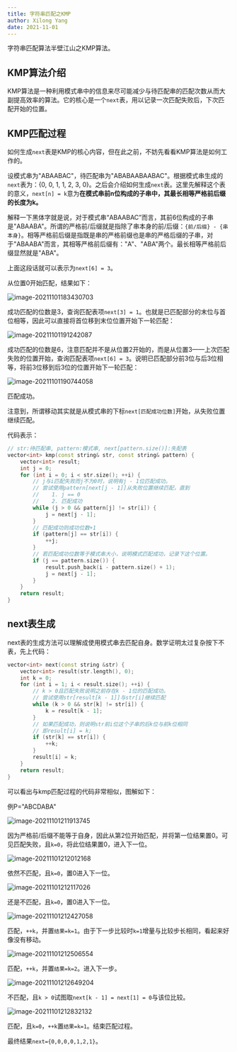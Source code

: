 ```yaml
---
title: 字符串匹配之KMP
author: Xilong Yang
date: 2021-11-01 
---
```


字符串匹配算法半壁江山之KMP算法。

## KMP算法介绍

KMP算法是一种利用模式串中的信息来尽可能减少与待匹配串的匹配次数从而大副提高效率的算法。它的核心是一个`next`表，用以记录一次匹配失败后，下次匹配开始的位置。

## KMP匹配过程

如何生成`next`表是KMP的核心内容，但在此之前，不妨先看看KMP算法是如何工作的。

设模式串为"ABAABAC"，待匹配串为"ABABAABAABAC"。根据模式串生成的`next`表为：{0, 0, 1, 1, 2, 3, 0}。之后会介绍如何生成`next`表。这里先解释这个表的意义，`next[n] = k`意为**在模式串前n位构成的子串中，其最长相等严格前后缀的长度为k。**

解释一下黑体字就是说，对于模式串“ABAABAC”而言，其前6位构成的子串是"ABAABA"。所谓的严格前/后缀就是指除了串本身的前/后缀：`{前/后缀} - {串本身}`。相等严格前后缀是指既是串的严格前缀也是串的严格后缀的子串，对于"ABAABA"而言，其相等严格前后缀有："A"、"ABA"两个。最长相等严格前后缀显然就是"ABA"。

上面这段话就可以表示为`next[6] = 3`。

从位置0开始匹配，结果如下：

![image-20211101183430703](../res/post-imgs/String_Matching_Algorithms_KMP/image-20211101183430703.png)

成功匹配的位数是3，查询匹配表项`next[3] = 1`。也就是已匹配部分的末位与首位相等，因此可以直接将首位移到末位位置开始下一轮匹配：

![image-20211101191242087](../res/post-imgs/String_Matching_Algorithms_KMP/image-20211101191242087.png)

成功匹配的位数是6，注意匹配并不是从位置2开始的，而是从位置3——上次匹配失败的位置开始，查询匹配表项`next[6] = 3`。说明已匹配部分前3位与后3位相等，将前3位移到后3位的位置开始下一轮匹配：

![image-20211101190744058](../res/post-imgs/String_Matching_Algorithms_KMP/image-20211101190744058.png)

匹配成功。

注意到，所谓移动其实就是从模式串的下标`next[匹配成功位数]`开始，从失败位置继续匹配。

代码表示：

```cpp
// str:待匹配串, pattern:模式串, next[pattern.size()]:失配表
vector<int> kmp(const string& str, const string& pattern) {
    vector<int> result;
    int j = 0;
    for (int i = 0; i < str.size(); ++i) {
        // j与i匹配失败而j不为0时，说明有j - 1位匹配成功。
        // 尝试使用pattern[next[j - 1]]从失败位置继续匹配，直到
        //    1. j == 0
        //    2. 匹配成功
        while (j > 0 && pattern[j] != str[i]) {
            j = next[j - 1];
        }
        // 匹配成功则成功位数+1
        if (pattern[j] == str[i]) {
            ++j;
        }
        // 若匹配成功位数等于模式串大小，说明模式匹配成功，记录下这个位置。
        if (j == pattern.size()) {
            result.push_back(i - pattern.size() + 1);
            j = next[j - 1];
        }
    }
    return result;
}
```

## next表生成

next表的生成方法可以理解成使用模式串去匹配自身。数学证明太过复杂按下不表，先上代码：

```cpp
vector<int> next(const string &str) {
    vector<int> result(str.length(), 0);
    int k = 0;
    for (int i = 1; i < result.size(); ++i) {
        // k > 0且匹配失败说明之前存在k - 1位的匹配成功。
        // 尝试使用str[result[k - 1]]与str[i]继续匹配
        while (k > 0 && str[k] != str[i]) {
            k = result[k - 1];
        }
        // 如果匹配成功，则说明str前i位这个子串的后k位与前k位相同
        // 即result[i] = k;
        if (str[k] == str[i]) {
            ++k;
        }
        result[i] = k;
    }
    return result;
}
```

可以看出与kmp匹配过程的代码非常相似，图解如下：

例P="ABCDABA"

![image-20211101211913745](../res/post-imgs/String_Matching_Algorithms_KMP/image-20211101211913745.png)

因为严格前/后缀不能等于自身，因此从第2位开始匹配，并将第一位结果置0。可见匹配失败，且`k=0`，将此位结果置0，进入下一位。

![image-20211101212012168](../res/post-imgs/String_Matching_Algorithms_KMP/image-20211101212012168.png)

依然不匹配，且`k=0`，置0进入下一位。

![image-20211101212117026](../res/post-imgs/String_Matching_Algorithms_KMP/image-20211101212117026.png)

还是不匹配，且`k=0`，置0进入下一位。

![image-20211101212427058](../res/post-imgs/String_Matching_Algorithms_KMP/image-20211101212427058.png)

匹配，`++k`，并置`结果=k=1`。由于下一步比较时`k=1`增量与比较步长相同，看起来好像没有移动。

![image-20211101212506554](../res/post-imgs/String_Matching_Algorithms_KMP/image-20211101212506554.png)

匹配，`++k`，并置`结果=k=2`。进入下一步。

![image-20211101212649204](../res/post-imgs/String_Matching_Algorithms_KMP/image-20211101212649204.png)

不匹配，且`k > 0`试图取`next[k - 1] = next[1] = 0`与该位比较。

![image-20211101212832132](../res/post-imgs/String_Matching_Algorithms_KMP/image-20211101212832132.png)

匹配，且`k=0`，`++k`置`结果=k=1`。结束匹配过程。

最终结果`next={0,0,0,0,1,2,1}`。

